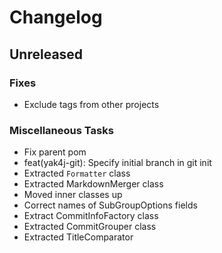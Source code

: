 # Changelog

## Unreleased

### Fixes

* Exclude tags from other projects

### Miscellaneous Tasks

* Fix parent pom
* feat(yak4j-git): Specify initial branch in git init
* Extracted `Formatter` class
* Extracted MarkdownMerger class
* Moved inner classes up
* Correct names of SubGroupOptions fields
* Extract CommitInfoFactory class
* Extracted CommitGrouper class
* Extracted TitleComparator
